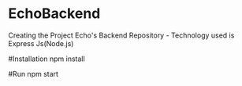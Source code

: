 # EchoBackend
Creating the Project Echo's Backend Repository - Technology used is Express Js(Node.js)

#Installation
npm install

#Run
npm start
